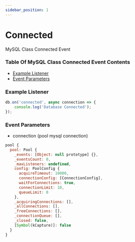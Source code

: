```yaml
---
sidebar_position: 1
---
```


# Connected

MySQL Class Connected Event

### Table Of MySQL Class Connected Event Contents

- [Example Listener](#example-listener)
- [Event Parameters](#event-parameters)

### Example Listener

```js
db.on('connected', async connection => {
	console.log('Database Connected');
});
```

### Event Parameters
- connection (pool mysql connection)
```js
pool {
  pool: Pool {
    _events: [Object: null prototype] {},
    _eventsCount: 0,
    _maxListeners: undefined,
    config: PoolConfig {
      acquireTimeout: 10000,
      connectionConfig: [ConnectionConfig],
      waitForConnections: true,
      connectionLimit: 10,
      queueLimit: 0
    },
    _acquiringConnections: [],
    _allConnections: [],
    _freeConnections: [],
    _connectionQueue: [],
    _closed: false,
    [Symbol(kCapture)]: false
  }
}
```